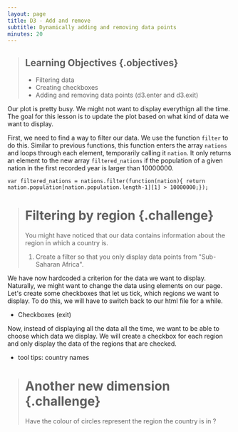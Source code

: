 ```yaml
---
layout: page
title: D3 - Add and remove
subtitle: Dynamically adding and removing data points
minutes: 20
---
```


> ## Learning Objectives {.objectives}
> 
> * Filtering data
> * Creating checkboxes
> * Adding and removing data points (d3.enter and d3.exit)

Our plot is pretty busy. We might not want to display everythign all the time.
The goal for this lesson is to update the plot based on what kind of data we want to 
display. 

First, we need to find a way to filter our data. We use the function `filter` to do this. 
Similar to previous functions, this function enters the array `nations` and loops through
each element, temporarily calling it `nation`. 
It only returns an element to the new array `filtered_nations` if the population of a 
given nation in the first recorded year is larger than 10000000.

~~~{.js}
var filtered_nations = nations.filter(function(nation){ return nation.population[nation.population.length-1][1] > 10000000;});
~~~

> # Filtering by region {.challenge}
> You might have noticed that our data contains information about the region in 
> which a country is. 
> 1. Create a filter so that you only display data points from "Sub-Saharan Africa".

We have now hardcoded a criterion for the data we want to display. Naturally, we might want to change the data using elements on our page. Let's create some checkboxes that let us tick, which regions we want to display. To do this, we will have to switch back to our html file for a while.

* Checkboxes (exit)

Now, instead of displaying all the data all the time, we want to be able to choose which
data we display. We will create a checkbox for each region and only display the data
of the regions that are checked.




* tool tips: country names

> # Another new dimension {.challenge}
> Have the colour of circles represent the region the country is in
?